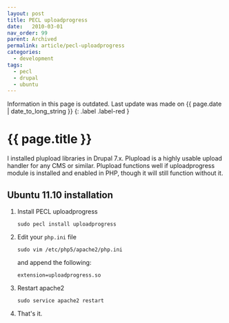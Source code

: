 ```yaml
---
layout: post
title: PECL uploadprogress
date:   2010-03-01
nav_order: 99
parent: Archived
permalink: article/pecl-uploadprogress
categories:
  - development
tags:
  - pecl
  - drupal
  - ubuntu
---
```


Information in this page is outdated. Last update was made on {{ page.date | date_to_long_string }}
{: .label .label-red }

# {{ page.title }}

I installed plupload libraries in Drupal 7.x.  Plupload is a highly usable upload handler for any CMS or similar.  Plupload functions well if uploadprogress module is installed and enabled in PHP, though it will still function without it.

## Ubuntu 11.10 installation

1.  Install PECL uploadprogress

    ~~~
    sudo pecl install uploadprogress
    ~~~

2.  Edit your `php.ini` file

    ~~~
    sudo vim /etc/php5/apache2/php.ini
    ~~~

    and append the following:

    ~~~
    extension=uploadprogress.so
    ~~~

3.  Restart apache2

    ~~~
    sudo service apache2 restart
    ~~~

4.  That's it.
